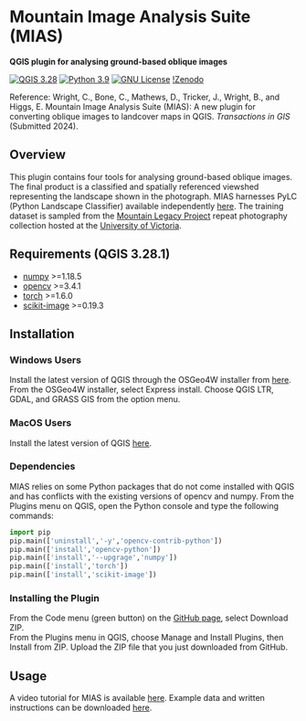# Mountain Image Analysis Suite (MIAS)
__QGIS plugin for analysing ground-based oblique images__ 

[![QGIS 3.28](https://img.shields.io/badge/QGIS-3.28.1-blue.svg)](https://www.qgis.org/en/site/forusers/download.html)
[![Python 3.9](https://img.shields.io/badge/Python-3.9-blue.svg)](https://www.python.org/downloads/release/python-390/)
[![GNU License](https://img.shields.io/badge/License-GNU-green.svg)](https://www.gnu.org/licenses/gpl-3.0.en.html)
[!Zenodo](https://doi.org/10.5281/zenodo.12587817)

Reference: Wright, C., Bone, C., Mathews, D., Tricker, J., Wright, B., and Higgs, E. Mountain Image Analysis Suite (MIAS): A new plugin for converting oblique images to landcover maps in QGIS. *Transactions in GIS* (Submitted 2024).

## Overview
This plugin contains four tools for analysing ground-based oblique images. The final product is a classified and spatially referenced viewshed representing the landscape shown in the photograph. MIAS harnesses PyLC (Python Landscape Classifier) available independently [here](https://github.com/scrose/pylc). The training dataset is sampled from the [Mountain Legacy Project](https://mountainlegacy.ca) repeat photography collection hosted at the [University of Victoria](https://www.uvic.ca).

## Requirements (QGIS 3.28.1) 

- [numpy](https://numpy.org/) >=1.18.5
- [opencv](https://opencv.org/) >=3.4.1
- [torch](https://pytorch.org/) >=1.6.0
- [scikit-image](https://scikit-image.org/) >=0.19.3

## Installation

### Windows Users
Install the latest version of QGIS through the OSGeo4W installer from [here](https://qgis.org/en/site/forusers/alldownloads.html#osgeo4w-installer). From the OSGeo4W installer, select Express install. Choose QGIS LTR, GDAL, and GRASS GIS from the option menu. 

### MacOS Users
Install the latest version of QGIS [here](https://qgis.org/en/site/forusers/download.html).

### Dependencies
MIAS relies on some Python packages that do not come installed with QGIS and has conflicts with the existing versions of opencv and numpy. From the Plugins menu on QGIS, open the Python console and type the following commands:
```python
import pip
pip.main(['uninstall','-y','opencv-contrib-python'])
pip.main(['install','opencv-python'])
pip.main(['install','--upgrage','numpy'])
pip.main(['install','torch'])
pip.main(['install','scikit-image'])
```

### Installing the Plugin
From the Code menu (green button) on the [GitHub page](https://github.com/MLP-Hub/MLP_IA_Suite), select Download ZIP.  
From the Plugins menu in QGIS, choose Manage and Install Plugins, then Install from ZIP. Upload the ZIP file that you just downloaded from GitHub.

## Usage
A video tutorial for MIAS is available [here](https://youtu.be/y0ASg9S3Up8).
Example data and written instructions can be downloaded [here](https://doi.org/10.5281/zenodo.12587817).


